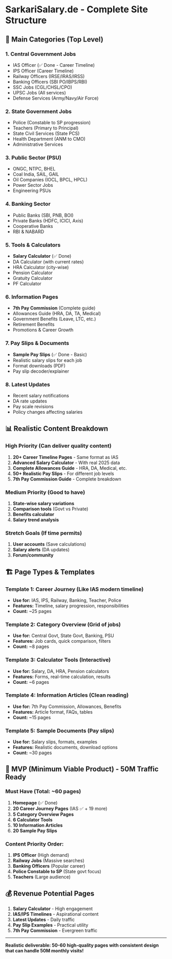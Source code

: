 # SarkariSalary.de - Complete Site Structure

## 🎯 Main Categories (Top Level)

### 1. **Central Government Jobs**
- IAS Officer (✅ Done - Career Timeline)
- IPS Officer (Career Timeline)
- Railway Officers (IRSE/IRAS/IRSS)
- Banking Officers (SBI PO/IBPS/RBI)
- SSC Jobs (CGL/CHSL/CPO)
- UPSC Jobs (All services)
- Defense Services (Army/Navy/Air Force)

### 2. **State Government Jobs**
- Police (Constable to SP progression)
- Teachers (Primary to Principal)
- State Civil Services (State PCS)
- Health Department (ANM to CMO)
- Administrative Services

### 3. **Public Sector (PSU)**
- ONGC, NTPC, BHEL
- Coal India, SAIL, GAIL
- Oil Companies (IOCL, BPCL, HPCL)
- Power Sector Jobs
- Engineering PSUs

### 4. **Banking Sector**
- Public Banks (SBI, PNB, BOI)
- Private Banks (HDFC, ICICI, Axis)
- Cooperative Banks
- RBI & NABARD

### 5. **Tools & Calculators**
- **Salary Calculator** (✅ Done)
- DA Calculator (with current rates)
- HRA Calculator (city-wise)
- Pension Calculator
- Gratuity Calculator
- PF Calculator

### 6. **Information Pages**
- **7th Pay Commission** (Complete guide)
- Allowances Guide (HRA, DA, TA, Medical)
- Government Benefits (Leave, LTC, etc.)
- Retirement Benefits
- Promotions & Career Growth

### 7. **Pay Slips & Documents**
- **Sample Pay Slips** (✅ Done - Basic)
- Realistic salary slips for each job
- Format downloads (PDF)
- Pay slip decoder/explainer

### 8. **Latest Updates**
- Recent salary notifications
- DA rate updates  
- Pay scale revisions
- Policy changes affecting salaries

## 📊 Realistic Content Breakdown

### **High Priority (Can deliver quality content)**
1. **20+ Career Timeline Pages** - Same format as IAS
2. **Advanced Salary Calculator** - With real 2025 data
3. **Complete Allowances Guide** - HRA, DA, Medical, etc.
4. **50+ Realistic Pay Slips** - For different job levels
5. **7th Pay Commission Guide** - Complete breakdown

### **Medium Priority (Good to have)**
1. **State-wise salary variations**
2. **Comparison tools** (Govt vs Private)
3. **Benefits calculator**
4. **Salary trend analysis**

### **Stretch Goals (If time permits)**
1. **User accounts** (Save calculations)
2. **Salary alerts** (DA updates)
3. **Forum/community**

## 🏗️ Page Types & Templates

### **Template 1: Career Journey** (Like IAS modern timeline)
- **Use for:** IAS, IPS, Railway, Banking, Teacher, Police
- **Features:** Timeline, salary progression, responsibilities
- **Count:** ~25 pages

### **Template 2: Category Overview** (Grid of jobs)
- **Use for:** Central Govt, State Govt, Banking, PSU
- **Features:** Job cards, quick comparison, filters
- **Count:** ~8 pages

### **Template 3: Calculator Tools** (Interactive)
- **Use for:** Salary, DA, HRA, Pension calculators
- **Features:** Forms, real-time calculation, results
- **Count:** ~6 pages

### **Template 4: Information Articles** (Clean reading)
- **Use for:** 7th Pay Commission, Allowances, Benefits
- **Features:** Article format, FAQs, tables
- **Count:** ~15 pages

### **Template 5: Sample Documents** (Pay slips)
- **Use for:** Salary slips, formats, examples
- **Features:** Realistic documents, download options
- **Count:** ~30 pages

## 🎯 MVP (Minimum Viable Product) - 50M Traffic Ready

### **Must Have (Total: ~60 pages)**
1. **Homepage** (✅ Done)
2. **20 Career Journey Pages** (IAS ✅ + 19 more)
3. **5 Category Overview Pages**
4. **6 Calculator Tools**
5. **10 Information Articles**
6. **20 Sample Pay Slips**

### **Content Priority Order:**
1. **IPS Officer** (High demand)
2. **Railway Jobs** (Massive searches)
3. **Banking Officers** (Popular career)
4. **Police Constable to SP** (State govt focus)
5. **Teachers** (Large audience)

## 💰 Revenue Potential Pages
1. **Salary Calculator** - High engagement
2. **IAS/IPS Timelines** - Aspirational content
3. **Latest Updates** - Daily traffic
4. **Pay Slip Examples** - Practical utility
5. **7th Pay Commission** - Evergreen traffic

---

**Realistic deliverable: 50-60 high-quality pages with consistent design that can handle 50M monthly visits!**